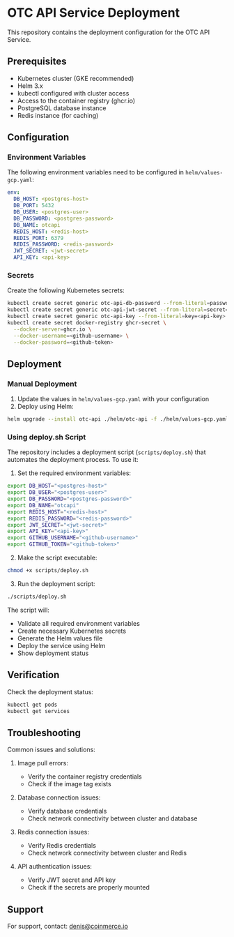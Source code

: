 # OTC API Service Deployment

This repository contains the deployment configuration for the OTC API Service.

## Prerequisites

- Kubernetes cluster (GKE recommended)
- Helm 3.x
- kubectl configured with cluster access
- Access to the container registry (ghcr.io)
- PostgreSQL database instance
- Redis instance (for caching)

## Configuration

### Environment Variables

The following environment variables need to be configured in `helm/values-gcp.yaml`:

```yaml
env:
  DB_HOST: <postgres-host>
  DB_PORT: 5432
  DB_USER: <postgres-user>
  DB_PASSWORD: <postgres-password>
  DB_NAME: otcapi
  REDIS_HOST: <redis-host>
  REDIS_PORT: 6379
  REDIS_PASSWORD: <redis-password>
  JWT_SECRET: <jwt-secret>
  API_KEY: <api-key>
```

### Secrets

Create the following Kubernetes secrets:

```bash
kubectl create secret generic otc-api-db-password --from-literal=password=<postgres-password>
kubectl create secret generic otc-api-jwt-secret --from-literal=secret=<jwt-secret>
kubectl create secret generic otc-api-key --from-literal=key=<api-key>
kubectl create secret docker-registry ghcr-secret \
  --docker-server=ghcr.io \
  --docker-username=<github-username> \
  --docker-password=<github-token>
```

## Deployment

### Manual Deployment

1. Update the values in `helm/values-gcp.yaml` with your configuration
2. Deploy using Helm:

```bash
helm upgrade --install otc-api ./helm/otc-api -f ./helm/values-gcp.yaml
```

### Using deploy.sh Script

The repository includes a deployment script (`scripts/deploy.sh`) that automates the deployment process. To use it:

1. Set the required environment variables:
```bash
export DB_HOST="<postgres-host>"
export DB_USER="<postgres-user>"
export DB_PASSWORD="<postgres-password>"
export DB_NAME="otcapi"
export REDIS_HOST="<redis-host>"
export REDIS_PASSWORD="<redis-password>"
export JWT_SECRET="<jwt-secret>"
export API_KEY="<api-key>"
export GITHUB_USERNAME="<github-username>"
export GITHUB_TOKEN="<github-token>"
```

2. Make the script executable:
```bash
chmod +x scripts/deploy.sh
```

3. Run the deployment script:
```bash
./scripts/deploy.sh
```

The script will:
- Validate all required environment variables
- Create necessary Kubernetes secrets
- Generate the Helm values file
- Deploy the service using Helm
- Show deployment status

## Verification

Check the deployment status:

```bash
kubectl get pods
kubectl get services
```

## Troubleshooting

Common issues and solutions:

1. Image pull errors:
   - Verify the container registry credentials
   - Check if the image tag exists

2. Database connection issues:
   - Verify database credentials
   - Check network connectivity between cluster and database

3. Redis connection issues:
   - Verify Redis credentials
   - Check network connectivity between cluster and Redis

4. API authentication issues:
   - Verify JWT secret and API key
   - Check if the secrets are properly mounted

## Support

For support, contact: denis@coinmerce.io 